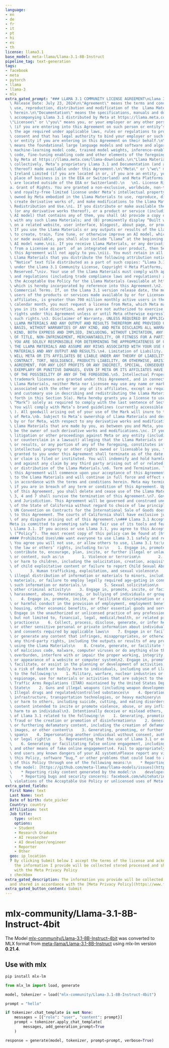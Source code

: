 ```yaml
---
language:
- en
- de
- fr
- it
- pt
- hi
- es
- th
license: llama3.1
base_model: meta-llama/Llama-3.1-8B-Instruct
pipeline_tag: text-generation
tags:
- facebook
- meta
- pytorch
- llama
- llama-3
- mlx
extra_gated_prompt: "### LLAMA 3.1 COMMUNITY LICENSE AGREEMENT\nLlama 3.1 Version\
  \ Release Date: July 23, 2024\n\"Agreement\" means the terms and conditions for\
  \ use, reproduction, distribution and modification of the  Llama Materials set forth\
  \ herein.\n\"Documentation\" means the specifications, manuals and documentation\
  \ accompanying Llama 3.1 distributed by Meta at https://llama.meta.com/doc/overview.\n\
  \"Licensee\" or \"you\" means you, or your employer or any other person or entity\
  \ (if you are entering into this Agreement on such person or entity’s behalf), of\
  \ the age required under applicable laws, rules or regulations to provide legal\
  \ consent and that has legal authority to bind your employer or such other person\
  \ or entity if you are entering in this Agreement on their behalf.\n\"Llama 3.1\"\
  \ means the foundational large language models and software and algorithms, including\
  \ machine-learning model code, trained model weights, inference-enabling code, training-enabling\
  \ code, fine-tuning enabling code and other elements of the foregoing distributed\
  \ by Meta at https://llama.meta.com/llama-downloads.\n\"Llama Materials\" means,\
  \ collectively, Meta’s proprietary Llama 3.1 and Documentation (and any portion\
  \ thereof) made available under this Agreement.\n\"Meta\" or \"we\" means Meta Platforms\
  \ Ireland Limited (if you are located in or, if you are an entity, your principal\
  \ place of business is in the EEA or Switzerland) and Meta Platforms, Inc. (if you\
  \ are located outside of the EEA or Switzerland).\n   \n1. License Rights and Redistribution.\n\
  a. Grant of Rights. You are granted a non-exclusive, worldwide, non-transferable\
  \ and royalty-free limited license under Meta’s intellectual property or other rights\
  \ owned by Meta embodied in the Llama Materials to use, reproduce, distribute, copy,\
  \ create derivative works of, and make modifications to the Llama Materials.\nb.\
  \ Redistribution and Use.\ni. If you distribute or make available the Llama Materials\
  \ (or any derivative works thereof), or a product or service (including another\
  \ AI model) that contains any of them, you shall (A) provide a copy of this Agreement\
  \ with any such Llama Materials; and (B) prominently display “Built with Llama”\
  \ on a related website, user interface, blogpost, about page, or product documentation.\
  \ If you use the Llama Materials or any outputs or results of the Llama Materials\
  \ to create, train, fine tune, or otherwise improve an AI model, which is distributed\
  \ or made available, you shall also include “Llama” at the beginning of any such\
  \ AI model name.\nii. If you receive Llama Materials, or any derivative works thereof,\
  \ from a Licensee as part  of an integrated end user product, then Section 2 of\
  \ this Agreement will not apply to you.\niii. You must retain in all copies of the\
  \ Llama Materials that you distribute the following attribution notice within a\
  \ “Notice” text file distributed as a part of such copies: “Llama 3.1 is licensed\
  \ under the Llama 3.1 Community License, Copyright © Meta Platforms, Inc. All Rights\
  \ Reserved.”\niv. Your use of the Llama Materials must comply with applicable laws\
  \ and regulations (including trade compliance laws and regulations) and adhere to\
  \ the Acceptable Use Policy for the Llama Materials (available at https://llama.meta.com/llama3_1/use-policy),\
  \ which is hereby incorporated by reference into this Agreement.\n2. Additional\
  \ Commercial Terms. If, on the Llama 3.1 version release date, the monthly active\
  \ users of the products or services made available by or for Licensee, or Licensee’s\
  \ affiliates, is greater than 700 million monthly active users in the preceding\
  \ calendar month, you must request a license from Meta, which Meta may grant to\
  \ you in its sole discretion, and you are not authorized to exercise any of the\
  \ rights under this Agreement unless or until Meta otherwise expressly grants you\
  \ such rights.\n3. Disclaimer of Warranty. UNLESS REQUIRED BY APPLICABLE LAW, THE\
  \ LLAMA MATERIALS AND ANY OUTPUT AND RESULTS THEREFROM ARE PROVIDED ON AN “AS IS”\
  \ BASIS, WITHOUT WARRANTIES OF ANY KIND, AND META DISCLAIMS ALL WARRANTIES OF ANY\
  \ KIND, BOTH EXPRESS AND IMPLIED, INCLUDING, WITHOUT LIMITATION, ANY WARRANTIES\
  \ OF TITLE, NON-INFRINGEMENT, MERCHANTABILITY, OR FITNESS FOR A PARTICULAR PURPOSE.\
  \ YOU ARE SOLELY RESPONSIBLE FOR DETERMINING THE APPROPRIATENESS OF USING OR REDISTRIBUTING\
  \ THE LLAMA MATERIALS AND ASSUME ANY RISKS ASSOCIATED WITH YOUR USE OF THE LLAMA\
  \ MATERIALS AND ANY OUTPUT AND RESULTS.\n4. Limitation of Liability. IN NO EVENT\
  \ WILL META OR ITS AFFILIATES BE LIABLE UNDER ANY THEORY OF LIABILITY, WHETHER IN\
  \ CONTRACT, TORT, NEGLIGENCE, PRODUCTS LIABILITY, OR OTHERWISE, ARISING OUT OF THIS\
  \ AGREEMENT, FOR ANY LOST PROFITS OR ANY INDIRECT, SPECIAL, CONSEQUENTIAL, INCIDENTAL,\
  \ EXEMPLARY OR PUNITIVE DAMAGES, EVEN IF META OR ITS AFFILIATES HAVE BEEN ADVISED\
  \ OF THE POSSIBILITY OF ANY OF THE FOREGOING.\n5. Intellectual Property.\na. No\
  \ trademark licenses are granted under this Agreement, and in connection with the\
  \ Llama Materials, neither Meta nor Licensee may use any name or mark owned by or\
  \ associated with the other or any of its affiliates, except as required for reasonable\
  \ and customary use in describing and redistributing the Llama Materials or as set\
  \ forth in this Section 5(a). Meta hereby grants you a license to use “Llama” (the\
  \ “Mark”) solely as required to comply with the last sentence of Section 1.b.i.\
  \ You will comply with Meta’s brand guidelines (currently accessible at https://about.meta.com/brand/resources/meta/company-brand/\
  \ ). All goodwill arising out of your use of the Mark will inure to the benefit\
  \ of Meta.\nb. Subject to Meta’s ownership of Llama Materials and derivatives made\
  \ by or for Meta, with respect to any derivative works and modifications of the\
  \ Llama Materials that are made by you, as between you and Meta, you are and will\
  \ be the owner of such derivative works and modifications.\nc. If you institute\
  \ litigation or other proceedings against Meta or any entity (including a cross-claim\
  \ or counterclaim in a lawsuit) alleging that the Llama Materials or Llama 3.1 outputs\
  \ or results, or any portion of any of the foregoing, constitutes infringement of\
  \ intellectual property or other rights owned or licensable by you, then any licenses\
  \ granted to you under this Agreement shall terminate as of the date such litigation\
  \ or claim is filed or instituted. You will indemnify and hold harmless Meta from\
  \ and against any claim by any third party arising out of or related to your use\
  \ or distribution of the Llama Materials.\n6. Term and Termination. The term of\
  \ this Agreement will commence upon your acceptance of this Agreement or access\
  \ to the Llama Materials and will continue in full force and effect until terminated\
  \ in accordance with the terms and conditions herein. Meta may terminate this Agreement\
  \ if you are in breach of any term or condition of this Agreement. Upon termination\
  \ of this Agreement, you shall delete and cease use of the Llama Materials. Sections\
  \ 3, 4 and 7 shall survive the termination of this Agreement.\n7. Governing Law\
  \ and Jurisdiction. This Agreement will be governed and construed under the laws\
  \ of the State of California without regard to choice of law principles, and the\
  \ UN Convention on Contracts for the International Sale of Goods does not apply\
  \ to this Agreement. The courts of California shall have exclusive jurisdiction\
  \ of any dispute arising out of this Agreement.\n### Llama 3.1 Acceptable Use Policy\n\
  Meta is committed to promoting safe and fair use of its tools and features, including\
  \ Llama 3.1. If you access or use Llama 3.1, you agree to this Acceptable Use Policy\
  \ (“Policy”). The most recent copy of this policy can be found at [https://llama.meta.com/llama3_1/use-policy](https://llama.meta.com/llama3_1/use-policy)\n\
  #### Prohibited Uses\nWe want everyone to use Llama 3.1 safely and responsibly.\
  \ You agree you will not use, or allow others to use, Llama 3.1 to:\n 1. Violate\
  \ the law or others’ rights, including to:\n    1. Engage in, promote, generate,\
  \ contribute to, encourage, plan, incite, or further illegal or unlawful activity\
  \ or content, such as:\n        1. Violence or terrorism\n        2. Exploitation\
  \ or harm to children, including the solicitation, creation, acquisition, or dissemination\
  \ of child exploitative content or failure to report Child Sexual Abuse Material\n\
  \        3. Human trafficking, exploitation, and sexual violence\n        4. The\
  \ illegal distribution of information or materials to minors, including obscene\
  \ materials, or failure to employ legally required age-gating in connection with\
  \ such information or materials.\n        5. Sexual solicitation\n        6. Any\
  \ other criminal activity\n    3. Engage in, promote, incite, or facilitate the\
  \ harassment, abuse, threatening, or bullying of individuals or groups of individuals\n\
  \    4. Engage in, promote, incite, or facilitate discrimination or other unlawful\
  \ or harmful conduct in the provision of employment, employment benefits, credit,\
  \ housing, other economic benefits, or other essential goods and services\n    5.\
  \ Engage in the unauthorized or unlicensed practice of any profession including,\
  \ but not limited to, financial, legal, medical/health, or related professional\
  \ practices\n    6. Collect, process, disclose, generate, or infer health, demographic,\
  \ or other sensitive personal or private information about individuals without rights\
  \ and consents required by applicable laws\n    7. Engage in or facilitate any action\
  \ or generate any content that infringes, misappropriates, or otherwise violates\
  \ any third-party rights, including the outputs or results of any products or services\
  \ using the Llama Materials\n    8. Create, generate, or facilitate the creation\
  \ of malicious code, malware, computer viruses or do anything else that could disable,\
  \ overburden, interfere with or impair the proper working, integrity, operation\
  \ or appearance of a website or computer system\n2. Engage in, promote, incite,\
  \ facilitate, or assist in the planning or development of activities that present\
  \ a risk of death or bodily harm to individuals, including use of Llama 3.1 related\
  \ to the following:\n    1. Military, warfare, nuclear industries or applications,\
  \ espionage, use for materials or activities that are subject to the International\
  \ Traffic Arms Regulations (ITAR) maintained by the United States Department of\
  \ State\n    2. Guns and illegal weapons (including weapon development)\n    3.\
  \ Illegal drugs and regulated/controlled substances\n    4. Operation of critical\
  \ infrastructure, transportation technologies, or heavy machinery\n    5. Self-harm\
  \ or harm to others, including suicide, cutting, and eating disorders\n    6. Any\
  \ content intended to incite or promote violence, abuse, or any infliction of bodily\
  \ harm to an individual\n3. Intentionally deceive or mislead others, including use\
  \ of Llama 3.1 related to the following:\n    1. Generating, promoting, or furthering\
  \ fraud or the creation or promotion of disinformation\n    2. Generating, promoting,\
  \ or furthering defamatory content, including the creation of defamatory statements,\
  \ images, or other content\n    3. Generating, promoting, or further distributing\
  \ spam\n    4. Impersonating another individual without consent, authorization,\
  \ or legal right\n    5. Representing that the use of Llama 3.1 or outputs are human-generated\n\
  \    6. Generating or facilitating false online engagement, including fake reviews\
  \ and other means of fake online engagement\n4. Fail to appropriately disclose to\
  \ end users any known dangers of your AI system\nPlease report any violation of\
  \ this Policy, software “bug,” or other problems that could lead to a violation\
  \ of this Policy through one of the following means:\n    * Reporting issues with\
  \ the model: [https://github.com/meta-llama/llama-models/issues](https://github.com/meta-llama/llama-models/issues)\n\
  \    * Reporting risky content generated by the model:\n    developers.facebook.com/llama_output_feedback\n\
  \    * Reporting bugs and security concerns: facebook.com/whitehat/info\n    * Reporting\
  \ violations of the Acceptable Use Policy or unlicensed uses of Meta Llama 3: LlamaUseReport@meta.com"
extra_gated_fields:
  First Name: text
  Last Name: text
  Date of birth: date_picker
  Country: country
  Affiliation: text
  Job title:
    type: select
    options:
    - Student
    - Research Graduate
    - AI researcher
    - AI developer/engineer
    - Reporter
    - Other
  geo: ip_location
  ? By clicking Submit below I accept the terms of the license and acknowledge that
    the information I provide will be collected stored processed and shared in accordance
    with the Meta Privacy Policy
  : checkbox
extra_gated_description: The information you provide will be collected, stored, processed
  and shared in accordance with the [Meta Privacy Policy](https://www.facebook.com/privacy/policy/).
extra_gated_button_content: Submit
---
```


# mlx-community/Llama-3.1-8B-Instruct-4bit

The Model [mlx-community/Llama-3.1-8B-Instruct-4bit](https://huggingface.co/mlx-community/Llama-3.1-8B-Instruct-4bit) was
converted to MLX format from [meta-llama/Llama-3.1-8B-Instruct](https://huggingface.co/meta-llama/Llama-3.1-8B-Instruct)
using mlx-lm version **0.21.4**.

## Use with mlx

```bash
pip install mlx-lm
```

```python
from mlx_lm import load, generate

model, tokenizer = load("mlx-community/Llama-3.1-8B-Instruct-4bit")

prompt = "hello"

if tokenizer.chat_template is not None:
    messages = [{"role": "user", "content": prompt}]
    prompt = tokenizer.apply_chat_template(
        messages, add_generation_prompt=True
    )

response = generate(model, tokenizer, prompt=prompt, verbose=True)
```

